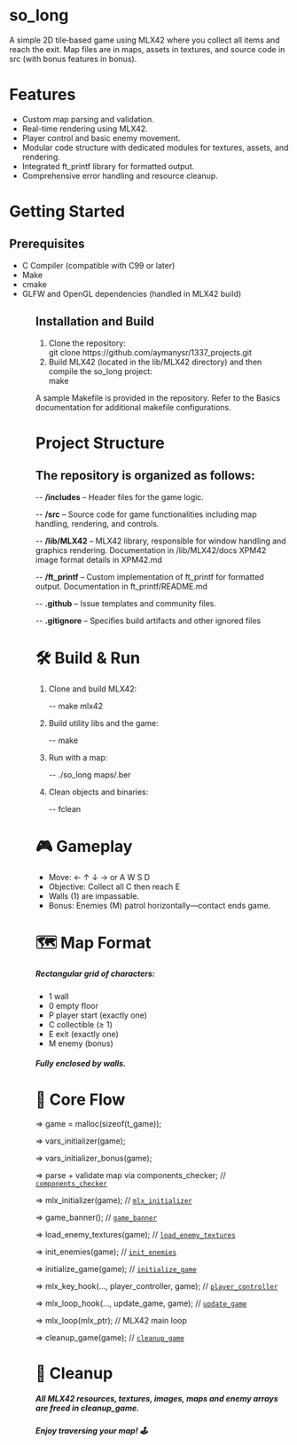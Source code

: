 <h1>so_long</h1>

A simple 2D tile‐based game using MLX42 where you collect all items and reach the exit.
Map files are in maps, assets in textures, and source code in src (with bonus features in bonus).

<h1>Features</h1>
<ul>
  <li>
  Custom map parsing and validation.
  </li>
  <li>
  Real-time rendering using MLX42.
  </li>
  <li>
  Player control and basic enemy movement.
  </li>
  <li>
  Modular code structure with dedicated modules for textures, assets, and rendering.
  </li>
  <li>
  Integrated ft_printf library for formatted output.
  </li>
  <li>
  Comprehensive error handling and resource cleanup.
  </li>
</ul>

<h1>Getting Started</h1>
<h2>
  Prerequisites
</h2>
<ul>
  <li>
    C Compiler (compatible with C99 or later)
  </li>
  <li>
    Make
  </li>
  <li>
    cmake
  </li>
  <li>
    GLFW and OpenGL dependencies (handled in MLX42 build)
  </li>  
<ul>
  <h2>
    Installation and Build
  </h2>
<ol>
  <li>
    Clone the repository:
    <br>
        git clone https://github.com/aymanysr/1337_projects.git
  </li>
  <li>
    Build MLX42 (located in the lib/MLX42 directory) and then compile the so_long project:
    <br>
        make
  </li>
</ol>

A sample Makefile is provided in the repository. Refer to the Basics documentation for additional makefile configurations.

<h1>
  Project Structure
</h1>
<h2>
  The repository is organized as follows:
</h2>

-- <bold>**/includes**</bold> – Header files for the game logic.

-- <bold>**/src**</bold> – Source code for game functionalities including map handling, rendering, and controls.

-- <bold>**/lib/MLX42**</bold> – MLX42 library, responsible for window handling and graphics rendering.
      Documentation in /lib/MLX42/docs
      XPM42 image format details in XPM42.md
      
-- <bold>**/ft_printf**</bold> – Custom implementation of ft_printf for formatted output.
      Documentation in ft_printf/README.md
      
-- <bold>**.github**</bold> – Issue templates and community files.

-- <bold>**.gitignore**</bold> – Specifies build artifacts and other ignored files

<h1> 🛠️ Build & Run </h1>
<ol>
  <li>
    Clone and build MLX42:
  </li>
    
  -- make mlx42
  
  <li>
    Build utility libs and the game:
  </li>

  -- make
  
  <li>
    Run with a map:
  </li>
  
  -- ./so_long maps/<map>.ber

  <li>Clean objects and binaries:</li>

  -- fclean
</ol>
  

<h1>🎮 Gameplay</h1>

<ul>
  <li>Move: ← ↑ ↓ → or A W S D</li>
    
  <li>Objective: Collect all C then reach E</li>
  
  <li>Walls (1) are impassable.</li>
  
  <li>Bonus: Enemies (M) patrol horizontally—contact ends game.</li>
</ul>

<h1>🗺️ Map Format</h1>
<h5>Rectangular grid of characters:</h5>
<ul>
    <li>1 wall</li>
    <li>0 empty floor</li>
    <li>P player start (exactly one)</li>
    <li>C collectible (≥ 1)</li>
    <li>E exit (exactly one)</li>
    <li>M enemy (bonus)</li>
</ul>
<h5>Fully enclosed by walls.</h5>

<h1>🔧 Core Flow</h1>

=> game = malloc(sizeof(t_game));

=> vars_initializer(game);

=> vars_initializer_bonus(game);

=> parse + validate map via components_checker;     // [`components_checker`](src/map_validation.c)

=> mlx_initializer(game);                           // [`mlx_initializer`](src/assets_loader.c)

=> game_banner();                                   // [`game_banner`](src/banner.c)

=> load_enemy_textures(game);                       // [`load_enemy_textures`](bonus/textures_bonus.c)

=> init_enemies(game);                              // [`init_enemies`](bonus/enemy_init_bonus.c)

=> initialize_game(game);                           // [`initialize_game`](src/assets_loader.c)

=> mlx_key_hook(…, player_controller, game);        // [`player_controller`](src/player_control.c)

=> mlx_loop_hook(…, update_game, game);             // [`update_game`](src/update_game.c)

=> mlx_loop(mlx_ptr);                               // MLX42 main loop

=> cleanup_game(game);                              // [`cleanup_game`](src/cleanup.c)


<h1>🧹 Cleanup</h1>

<h5>All MLX42 resources, textures, images, maps and enemy arrays are freed in cleanup_game.</h5>

<h5>Enjoy traversing your map! 🕹️</h5>
